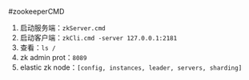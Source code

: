 #zookeeperCMD
1. 启动服务端：`zkServer.cmd`
2. 启动客户端：`zkCli.cmd -server 127.0.0.1:2181`
3. 查看：`ls /`
4. zk admin prot：`8089`
5. elastic zk node：`[config, instances, leader, servers, sharding]`

